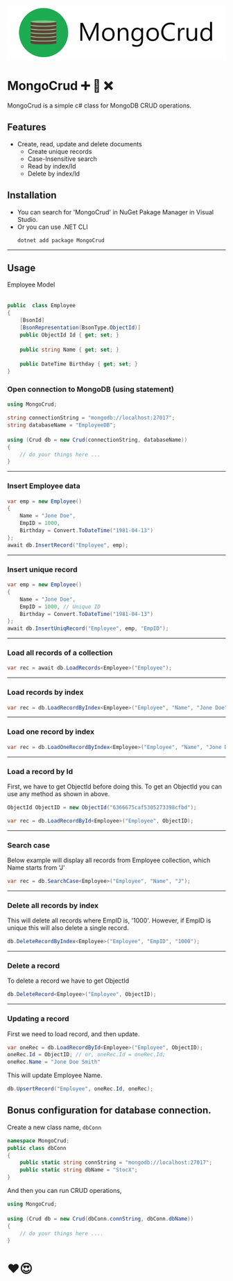 ![MongoCrud](https://raw.githubusercontent.com/skiddow/MongoCrud/main/assets/banner.jpg)
# MongoCrud ➕ 🔄️ ❌
MongoCrud is a simple c# class for MongoDB CRUD operations.

## Features
- Create, read, update and delete documents
    - Create unique records
    - Case-Insensitive search
    - Read by index/Id
    - Delete by index/Id

## Installation
- You can search for 'MongoCrud' in NuGet Pakage Manager in Visual Studio.
- Or you can use .NET CLI
    ```
    dotnet add package MongoCrud
    ```
---

## Usage

Employee Model

```c#

public  class Employee
{
    [BsonId]
    [BsonRepresentation(BsonType.ObjectId)]
    public ObjectId Id { get; set; }

    public string Name { get; set; }

    public DateTime Birthday { get; set; }
}

```

### Open connection to MongoDB (using statement)

```c#
using MongoCrud;
```

```c#
string connectionString = "mongodb://localhost:27017";
string databaseName = "EmployeeDB";

using (Crud db = new Crud(connectionString, databaseName))
{
    // do your things here ...
}

```
---

### Insert Employee data

```c#
var emp = new Employee()
{
    Name = "Jone Doe",
    EmpID = 1000,
    Birthday = Convert.ToDateTime("1981-04-13")
};
await db.InsertRecord("Employee", emp);

```
---

### Insert unique record

```c#
var emp = new Employee()
{
    Name = "Jone Doe",
    EmpID = 1000, // Unique ID
    Birthday = Convert.ToDateTime("1981-04-13")
};
await db.InsertUniqRecord("Employee", emp, "EmpID");
```
---

### Load all records of a collection

```c#
var rec = await db.LoadRecords<Employee>("Employee");
```
---

### Load records by index

```c#
var rec = db.LoadRecordByIndex<Employee>("Employee", "Name", "Jone Doe");
```
---

### Load one record by index

```c#
var rec = db.LoadOneRecordByIndex<Employee>("Employee", "Name", "Jone Doe");
```
---

### Load a record by Id
First, we have to get ObjectId before doing this. To get an ObjectId you can use any method as shown in above.
```c#
ObjectId ObjectID = new ObjectId("6366675caf5305273398cfbd");
```

```c#
var rec = db.LoadRecordById<Employee>("Employee", ObjectID);
```
---

### Search case
Below example will display all records from Employee collection, which Name starts from 'J'
```c#
var rec = db.SearchCase<Employee>("Employee", "Name", "J");
```
---

### Delete all records by index
This will delete all records where EmpID is, '1000'. However, if EmpID is unique this will also delete a single record.
```c#
db.DeleteRecordByIndex<Employee>("Employee", "EmpID", "1000");
```
---

### Delete a record
To delete a record we have to get ObjectId
```c#
db.DeleteRecord<Employee>("Employee", ObjectID);
```
---

### Updating a record
First we need to load record, and then update.
```c#
var oneRec = db.LoadRecordById<Employee>("Employee", ObjectID);
oneRec.Id = ObjectID; // or, oneRec.Id = oneRec.Id;
oneRec.Name = "Jone Doe Smith"
```
This will update Employee Name.

```c#
db.UpsertRecord("Employee", oneRec.Id, oneRec);
```

## Bonus configuration for database connection.

Create a new class name, `dbConn`

```c#
namespace MongoCrud;
public class dbConn
{
    public static string connString = "mongodb://localhost:27017";
    public static string dbName = "StocX";
}
```
And then you can run CRUD operations,

```c#
using MongoCrud;

using (Crud db = new Crud(dbConn.connString, dbConn.dbName))
{
    // do your things here .... 
}
```

# ❤️😍
